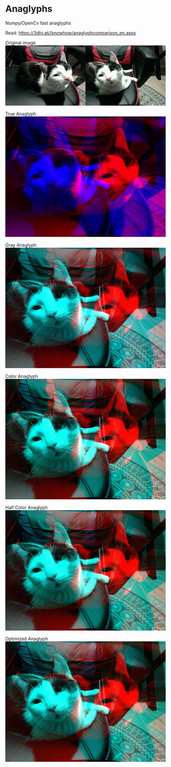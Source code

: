 # Anaglyphs
Numpy/OpenCv fast anaglyphs

Read: https://3dtv.at//knowhow/anaglyphcomparison_en.aspx

Original image
![example frame](imgs/file.jpg?raw=true "Original image")

True Anaglyph
![example frame](imgs/true_anaglyph.png?raw=true "true_anaglyph")

Gray Anaglyph
![example frame](imgs/gray_anaglyph.png?raw=true "Gray Anaglyph")


Color Anaglyph
![example frame](imgs/color_anaglyph.png?raw=true "Color Anaglyph")

Half Color Anaglyph
![example frame](imgs/half_color_anaglyph.png?raw=true "Half Color Anaglyph")

Optimized Anaglyph
![example frame](imgs/optimized_anaglyph.png?raw=true "Optimized Anaglyph")

